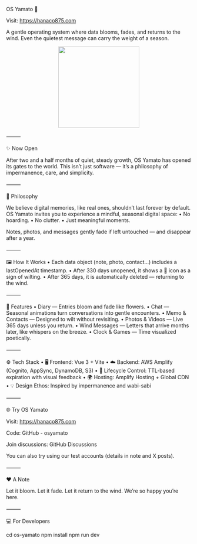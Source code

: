OS Yamato 🌸

Visit: https://hanaco875.com

A gentle operating system where data blooms, fades, and returns to the wind.
Even the quietest message can carry the weight of a season.

<p align="center">
  <img src="https://github.com/user-attachments/assets/f2c89d5f-f3c7-4f5a-818a-e8c3a40f4d9d" width="220" />
</p>



⸻

✨ Now Open

After two and a half months of quiet, steady growth, OS Yamato has opened its gates to the world.
This isn’t just software — it’s a philosophy of impermanence, care, and simplicity.

⸻

🌿 Philosophy

We believe digital memories, like real ones, shouldn’t last forever by default.
OS Yamato invites you to experience a mindful, seasonal digital space:
	•	No hoarding.
	•	No clutter.
	•	Just meaningful moments.

Notes, photos, and messages gently fade if left untouched — and disappear after a year.

⸻

🖼️ How It Works
	•	Each data object (note, photo, contact…) includes a lastOpenedAt timestamp.
	•	After 330 days unopened, it shows a 🥀 icon as a sign of wilting.
	•	After 365 days, it is automatically deleted — returning to the wind.

⸻

🌸 Features
	•	Diary — Entries bloom and fade like flowers.
	•	Chat — Seasonal animations turn conversations into gentle encounters.
	•	Memo & Contacts — Designed to wilt without revisiting.
	•	Photos & Videos — Live 365 days unless you return.
	•	Wind Messages — Letters that arrive months later, like whispers on the breeze.
	•	Clock & Games — Time visualized poetically.

⸻

⚙️ Tech Stack
	•	🖥️ Frontend: Vue 3 + Vite
	•	☁️ Backend: AWS Amplify (Cognito, AppSync, DynamoDB, S3)
	•	🧠 Lifecycle Control: TTL-based expiration with visual feedback
	•	🌍 Hosting: Amplify Hosting + Global CDN
	•	💡 Design Ethos: Inspired by impermanence and wabi-sabi

⸻

🌐 Try OS Yamato

Visit: https://hanaco875.com

Code: GitHub - osyamato

Join discussions: GitHub Discussions

You can also try using our test accounts (details in note and X posts).


⸻

❤️ A Note

Let it bloom. Let it fade.
Let it return to the wind.
We’re so happy you’re here.

⸻

💻 For Developers

cd os-yamato
npm install
npm run dev

